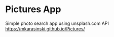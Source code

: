 # Pictures App
Simple photo search app using unsplash.com API  
https://mkarasinski.github.io/Pictures/
